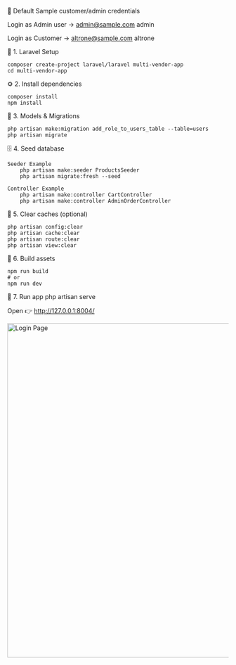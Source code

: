 👤 Default Sample customer/admin credentials

Login as Admin user →
admin@sample.com
admin

Login as Customer →
altrone@sample.com
altrone

🧩 1. Laravel Setup

    composer create-project laravel/laravel multi-vendor-app
    cd multi-vendor-app
    
⚙️ 2. Install dependencies

    composer install
    npm install

🔑 3. Models & Migrations 

    php artisan make:migration add_role_to_users_table --table=users
    php artisan migrate

🗄️ 4. Seed database

    Seeder Example
        php artisan make:seeder ProductsSeeder 
        php artisan migrate:fresh --seed
        
    Controller Example
        php artisan make:controller CartController
        php artisan make:controller AdminOrderController

🧹 5. Clear caches (optional)

    php artisan config:clear
    php artisan cache:clear
    php artisan route:clear
    php artisan view:clear


🧱 6. Build assets

    npm run build
    # or
    npm run dev

🚀 7. Run app
    php artisan serve


Open 👉 http://127.0.0.1:8004/

<img width="1274" height="760" alt="Login Page" src="https://github.com/user-attachments/assets/9409ea8c-c0af-4046-8bf7-1f018d824b26" />

